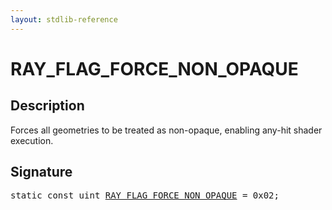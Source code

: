 ```yaml
---
layout: stdlib-reference
---
```


# RAY_FLAG_FORCE_NON_OPAQUE

## Description

Forces all geometries to be treated as non-opaque, enabling any-hit shader execution.


## Signature
<pre>
<span class='code_keyword'>static</span> <span class='code_keyword'>const</span> <span class="code_keyword">uint</span> <a href="/stdlib-reference/global-decls/ray_flag_force_non_opaque-01245679abcdfghjklmno" class="code_var">RAY_FLAG_FORCE_NON_OPAQUE</a> = 0x02;
</pre>

